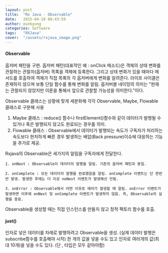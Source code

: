 ```yaml
---
layout: post
title:  "Rx Java - Observable"
date:   2015-04-18 08:43:59
author: eunkyung
categories: Software
tags:	"RXJava"
cover:  "/assets/rxjava_image.png"
---
```



#### Observable
옵저버 패턴을 구현. 옵저버 패턴(대표적인 예 : onClick 메소드)은 객체의 상태 변화를 관찰하는 관찰자(옵저버) 목록을 객체에 등록한다. 그리고 상태 변화가 있을 때마다 메서드를 호출하여 객체가 직접 목록의 각 옵저버에게 변화를 알려준다. 라이프 사이클은 존재하지 않으며 보통 단일 함수를 통해 변화를 알림. 옵저버블 네이밍의 의미는 "현재는 관찰되지 않았지만 이론을 통해서 앞으로 관찰할 가능성을 의미한다."이다.

Observable 클래스는 상황에 맞게 세분화해 각각 Observable, Maybe, Flowable 클래스로 구분해 사용

1. Maybe 클래스 : reduce() 함수나 firstElement()함수와 같이 데이터가 발행될 수 있거나 혹은 발행되지 않고도 완료되는 경우를 의미.
2. Flowable 클래스 : Observable에서 데이터가 발행되는 속도가 구독자가 처리하는 속도보다 현저하게 빠른 경우 발생하는 배압(Back pressure)이슈에 대응하는 기능을 추가로 제공.

Rxjava의 Observable은 세가지의 알림을 구독자에게 전달한다.
```
1. onNext : Observable이 데이터의 발행을 알림. 기존의 옵저버 패턴과 동일.

2. onComplete : 모든 데이터의 발행을 완료했음을 알림. onComplete 이벤트는 단 한번만 발생. 발생한 후에는 더 이상 noNext 이벤트가 발생해선 안됨. 

3. onError : Observable에서 어떤 이유로 에러가 발생할 때 알림. onError 이벤트가 발생하면 이후에 onNext 및 onComplete 이벤트가 발생하지 않음. 즉, Observable의 실행을 종료.
```
Observable을 생성할 때는 직접 인스턴스를 만들지 않고 정적 팩토리 함수를 호출.

#### just()
인자로 넣은 데이터를 차례로 발행하려고 Observable을 생성. (실제 데이터 발행은 subscribe함수를 호출해야 시작)
한 개의 값을 넣을 수도 있고 인자로 여러개의 값(최대 10개)을 넣을 수도 있다. (단 , 타입은 모두 같아야함)
